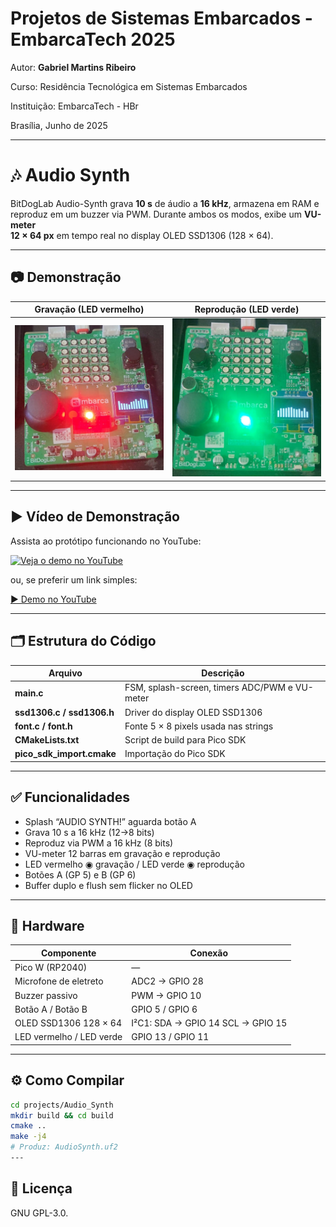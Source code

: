 
# Projetos de Sistemas Embarcados - EmbarcaTech 2025

Autor: **Gabriel Martins Ribeiro**

Curso: Residência Tecnológica em Sistemas Embarcados

Instituição: EmbarcaTech - HBr

Brasília, Junho de 2025

---

# 🎶 Audio Synth

BitDogLab Audio-Synth grava **10 s** de áudio a **16 kHz**, armazena em RAM e
reproduz em um buzzer via PWM. Durante ambos os modos, exibe um **VU-meter  
12 × 64 px** em tempo real no display OLED SSD1306 (128 × 64).

---

## 📷 Demonstração

| Gravação (LED vermelho)         | Reprodução (LED verde)        |
| :-----------------------------: | :---------------------------: |
| ![Rec](img/REC_vermelho.jpg)            | ![Play](img/PLAY_verde.jpg)        |



---

## ▶ Vídeo de Demonstração

Assista ao protótipo funcionando no YouTube:

[![Veja o demo no YouTube](https://img.youtube.com/vi/sCS0l5j58IU/0.jpg)](https://youtube.com/shorts/sCS0l5j58IU?feature=share)

ou, se preferir um link simples:

[▶ Demo no YouTube](https://youtube.com/shorts/sCS0l5j58IU?feature=share)



---


## 🗂 Estrutura do Código

| Arquivo                       | Descrição                                  |
| ----------------------------- | ------------------------------------------ |
| **main.c**                    | FSM, splash-screen, timers ADC/PWM e VU-meter |
| **ssd1306.c / ssd1306.h**     | Driver do display OLED SSD1306             |
| **font.c / font.h**           | Fonte 5 × 8 pixels usada nas strings       |
| **CMakeLists.txt**            | Script de build para Pico SDK              |
| **pico_sdk_import.cmake**     | Importação do Pico SDK                     |

---

## ✅ Funcionalidades

- Splash “AUDIO SYNTH!” aguarda botão A  
- Grava 10 s a 16 kHz (12→8 bits)  
- Reproduz via PWM a 16 kHz (8 bits)  
- VU-meter 12 barras em gravação e reprodução  
- LED vermelho ◉ gravação / LED verde ◉ reprodução  
- Botões A (GP 5) e B (GP 6)  
- Buffer duplo e flush sem flicker no OLED

---

## 🔧 Hardware

| Componente                     | Conexão                         |
| -----------------------------  | ------------------------------  |
| Pico W (RP2040)                | —                                |
| Microfone de eletreto          | ADC2 → GPIO 28                   |
| Buzzer passivo                 | PWM → GPIO 10                    |
| Botão A / Botão B              | GPIO 5 / GPIO 6                  |
| OLED SSD1306 128 × 64          | I²C1: SDA → GPIO 14  SCL → GPIO 15 |
| LED vermelho / LED verde       | GPIO 13 / GPIO 11                |

---

## ⚙️ Como Compilar

```bash
cd projects/Audio_Synth
mkdir build && cd build
cmake ..
make -j4
# Produz: AudioSynth.uf2
---
```
## 📜 Licença
GNU GPL-3.0.

